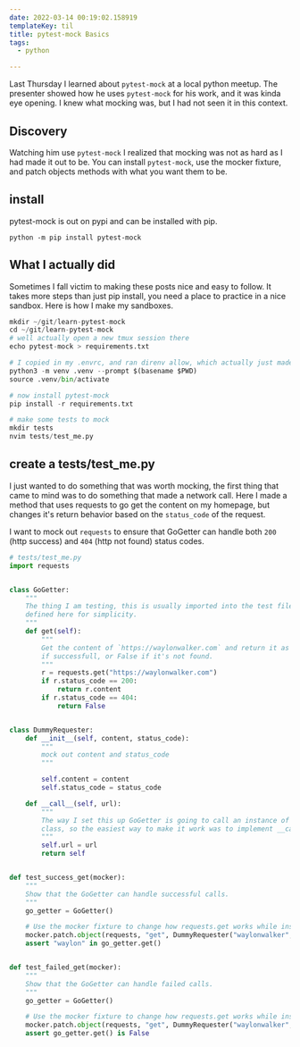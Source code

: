 ```yaml
---
date: 2022-03-14 00:19:02.158919
templateKey: til
title: pytest-mock Basics
tags:
  - python

---
```


Last Thursday I learned about `pytest-mock` at a local python meetup.  The
presenter showed how he uses `pytest-mock` for his work, and it was kinda eye
opening.  I knew what mocking was, but I had not seen it in this context.

## Discovery

Watching him use `pytest-mock` I realized that mocking was not as hard as I had
made it out to be.  You can install `pytest-mock`, use the mocker fixture, and
patch objects methods with what you want them to be.

## install

pytest-mock is out on pypi and can be installed with pip.

```
python -m pip install pytest-mock
```

## What I actually did

Sometimes I fall victim to making these posts nice and easy to follow.  It
takes more steps than just pip install, you need a place to practice in a nice
sandbox.  Here is how I make my sandboxes.

``` python
mkdir ~/git/learn-pytest-mock
cd ~/git/learn-pytest-mock
# well actually open a new tmux session there
echo pytest-mock > requirements.txt

# I copied in my .envrc, and ran direnv allow, which actually just made me a virtual env as follows
python3 -m venv .venv --prompt $(basename $PWD)
source .venv/bin/activate

# now install pytest-mock
pip install -r requirements.txt

# make some tests to mock
mkdir tests
nvim tests/test_me.py
```

## create a tests/test_me.py

I just wanted to do something that was worth mocking, the first thing that came
to mind was to do something that made a network call.  Here I made a method
that uses requests to go get the content on my homepage, but changes it's
return behavior based on the `status_code` of the request.

I want to mock out `requests` to ensure that GoGetter can handle both `200`
(http success) and `404` (http not found) status codes.

``` python
# tests/test_me.py
import requests


class GoGetter:
    """
    The thing I am testing, this is usually imported into the test file, but
    defined here for simplicity.
    """
    def get(self):
        """
        Get the content of `https://waylonwalker.com` and return it as a string
        if successfull, or False if it's not found.
        """
        r = requests.get("https://waylonwalker.com")
        if r.status_code == 200:
            return r.content
        if r.status_code == 404:
            return False


class DummyRequester:
    def __init__(self, content, status_code):
        """
        mock out content and status_code
        """

        self.content = content
        self.status_code = status_code

    def __call__(self, url):
        """
        The way I set this up GoGetter is going to call an instance of this
        class, so the easiest way to make it work was to implement __call__.
        """
        self.url = url
        return self


def test_success_get(mocker):
    """
    Show that the GoGetter can handle successful calls.
    """
    go_getter = GoGetter()

    # Use the mocker fixture to change how requests.get works while inside of test_success_get
    mocker.patch.object(requests, "get", DummyRequester("waylonwalker", 200))
    assert "waylon" in go_getter.get()


def test_failed_get(mocker):
    """
    Show that the GoGetter can handle failed calls.
    """
    go_getter = GoGetter()

    # Use the mocker fixture to change how requests.get works while inside of test_failed_get
    mocker.patch.object(requests, "get", DummyRequester("waylonwalker", 404))
    assert go_getter.get() is False
```
